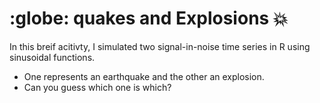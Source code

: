 # :globe: quakes and Explosions :collision:

In this breif acitivty, I simulated two signal-in-noise time series in R using sinusoidal functions.

+ One represents an earthquake and the other an explosion. 
+ Can you guess which one is which?
